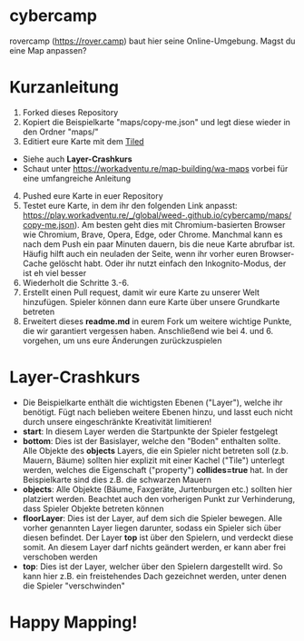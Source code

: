 # cybercamp
rovercamp (https://rover.camp) baut hier seine Online-Umgebung. Magst du eine Map anpassen?

# Kurzanleitung
1. Forked dieses Repository
2. Kopiert die Beispielkarte "maps/copy-me.json" und legt diese wieder in den Ordner "maps/"
3. Editiert eure Karte mit dem [Tiled](https://www.mapeditor.org)
  * Siehe auch **Layer-Crashkurs**
  * Schaut unter https://workadventu.re/map-building/wa-maps vorbei für eine umfangreiche Anleitung 
4. Pushed eure Karte in euer Repository
5. Testet eure Karte, in dem ihr den folgenden Link anpasst: https://play.workadventu.re/_/global/weed-.github.io/cybercamp/maps/copy-me.json). Am besten geht dies mit Chromium-basierten Browser wie Chromium, Brave, Opera, Edge, oder Chrome. Manchmal kann es nach dem Push ein paar Minuten dauern, bis die neue Karte abrufbar ist. Häufig hilft auch ein neuladen der Seite, wenn ihr vorher euren Browser-Cache gelöscht habt. Oder ihr nutzt einfach den Inkognito-Modus, der ist eh viel besser
6. Wiederholt die Schritte 3.-6.
7. Erstellt einen Pull request, damit wir eure Karte zu unserer Welt hinzufügen. Spieler können dann eure Karte über unsere Grundkarte betreten
8. Erweitert dieses **readme.md** in eurem Fork um weitere wichtige Punkte, die wir garantiert vergessen haben. Anschließend wie bei 4. und 6. vorgehen, um uns eure Änderungen zurückzuspielen

# Layer-Crashkurs
* Die Beispielkarte enthält die wichtigsten Ebenen ("Layer"), welche ihr benötigt. Fügt nach belieben weitere Ebenen hinzu, und lasst euch nicht durch unsere eingeschränkte Kreativität limitieren!
* **start**: In diesem Layer werden die Startpunkte der Spieler festgelegt
* **bottom**: Dies ist der Basislayer, welche den "Boden" enthalten sollte. Alle Objekte des **objects** Layers, die ein Spieler nicht betreten soll (z.b. Mauern, Bäume) sollten hier explizit mit einer Kachel ("Tile") unterlegt werden, welches die Eigenschaft ("property") **collides=true** hat. In der Beispielkarte sind dies z.B. die schwarzen Mauern
* **objects**: Alle Objekte (Bäume, Faxgeräte, Jurtenburgen etc.) sollten hier platziert werden. Beachtet auch den vorherigen Punkt zur Verhinderung, dass Spieler Objekte betreten können
* **floorLayer**: Dies ist der Layer, auf dem sich die Spieler bewegen. Alle vorher genannten Layer liegen darunter, sodass ein Spieler sich über diesen befindet. Der Layer **top** ist über den Spielern, und verdeckt diese somit. An diesem Layer darf nichts geändert werden, er kann aber frei verschoben werden
* **top**: Dies ist der Layer, welcher über den Spielern dargestellt wird. So kann hier z.B. ein freistehendes Dach gezeichnet werden, unter denen die Spieler "verschwinden"

# Happy Mapping!